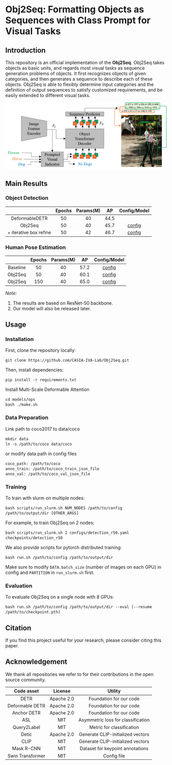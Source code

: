 **Obj2Seq**: Formatting Objects as Sequences with Class Prompt for Visual Tasks
========

## Introduction
This repository is an official implementation of the **Obj2Seq**.
Obj2Seq takes objects as basic units, and regards most visual tasks as sequence generation problems of objects.
It first recognizes objects of given categories, and then generates a sequence to describe each of these objects. Obj2Seq is able to flexibly determine input categories and the definition of output sequences to satisfy customized requirements, and be easily extended to different visual tasks.


![Obj2Seq](.github/pipeline.png)


## Main Results


### Object Detection

|                        |  Epochs |  Params(M)  |  AP     |  Config/Model  |
|:----------------------:|:-------:|:-----------:|:-------:|:--------------:|
| DeformableDETR         |  50     |  40         |  44.5   |                |
| Obj2Seq                |  50     |  40         |  45.7   | [config](configs/detection_r50.yaml) |
| + iterative box refine |  50     |  42         |  46.7   | [config](configs/detection_r50_box_refine.yaml) |

### Human Pose Estimation

|            |  Epochs |  Params(M)  |  AP     |  Config/Model  |
|:----------:|:-------:|:-----------:|:-------:|:--------------:|
| Baseline   |  50     |  40         |  57.2   | [config](configs/keypoint_baseline_50e.yaml) |
| Obj2Seq    |  50     |  40         |  60.1   | [config](configs/keypoint_seqhead_50e.yaml)  |
| Obj2Seq    |  150    |  40         |  65.0   | [config](configs/keypoint_seqhead_150e.yaml) |

*Note:*
1. The results are based on ResNet-50 backbone.
2. Our model will also be released later.


## Usage

### Installation
First, clone the repository locally:
```
git clone https://github.com/CASIA-IVA-Lab/Obj2Seq.git
```
Then, install dependencies:
```
pip install -r requirements.txt
```
Install Multi-Scale Deformable Attention
```
cd models/ops
bash ./make.sh
```

### Data Preparation

Link path to coco2017 to data/coco
```
mkdir data
ln -s /path/to/coco data/coco
```
or modify data path in config files
```
coco_path: /path/to/coco
anno_train: /path/to/coco_train_json_file
anno_val: /path/to/coco_val_json_file
```

### Training
To train with slurm on multiple nodes:
```
bash scripts/run_slurm.sh NUM_NODES /path/to/config /path/to/output/dir [OTHER_ARGS]
```
For example, to train Obj2Seq on 2 nodes:
```
bash scripts/run_slurm.sh 2 configs/detection_r50.yaml checkpoints/detection_r50
```

We also provide scripts for pytorch distributed training:
```
bash run.sh /path/to/config /path/to/output/dir
```

Make sure to modify `DATA.batch_size` (number of images on each GPU) in config and `PARTITION` in `run_slurm.sh` first.

### Evaluation
To evaluate Obj2Seq on a single node with 8 GPUs:
```
bash run.sh /path/to/config /path/to/output/dir --eval [--resume /path/to/checkpoint.pth] 
```

## Citation

If you find this project useful for your research, please consider citing this paper.


## Acknowledgement
We thank all repositories we refer to for their contributions in the open source community.

| Code asset      | License    | Utility |
|:---------------:|:----------:|:-----------:|
| DETR            | Apache 2.0 | Foundation for our code |
| Deformable DETR | Apache 2.0 | Foundation for our code |
| Anchor DETR     | Apache 2.0 | Foundation for our code |
| ASL             | MIT        | Asymmetric loss for classification |
| Query2Label     | MIT        | Metric for classification |
| Detic           | Apache 2.0 | Generate CLIP-initialized vectors |
| CLIP            | MIT        | Generate CLIP-initialized vectors |
| Mask R-CNN      | MIT        | Dataset for keypoint annotations |
| Swin Transformer| MIT        | Config file |